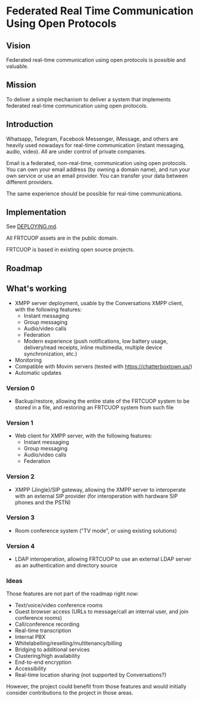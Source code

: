 # Federated Real Time Communication Using Open Protocols

## Vision

Federated real-time communication using open protocols is possible and valuable.

## Mission

To deliver a simple mechanism to deliver a system that implements federated real-time communication using open protocols.

## Introduction

Whatsapp, Telegram, Facebook Messenger, iMessage, and others are heavily used nowadays for real-time communication (instant messaging, audio, video). All are under control of private companies.

Email is a federated, non-real-time, communication using open protocols. You can own your email address (by owning a domain name), and run your own service or use an email provider. You can transfer your data between different providers.

The same experience should be possible for real-time communications.

## Implementation

See [DEPLOYING.md](DEPLOYING.md).

All FRTCUOP assets are in the public domain.

FRTCUOP is based in existing open source projects.

## Roadmap

## What's working

* XMPP server deployment, usable by the Conversations XMPP client, with the following features:
  * Instant messaging
  * Group messaging
  * Audio/video calls
  * Federation
  * Modern experience (push notifications, low battery usage, delivery/read receipts, inline multimedia, multiple device synchronization, etc.)
* Monitoring
* Compatible with Movim servers (tested with https://chatterboxtown.us/)
* Automatic updates

### Version 0

* Backup/restore, allowing the entire state of the FRTCUOP system to be stored in a file, and restoring an FRTCUOP system from such file

### Version 1

* Web client for XMPP server, with the following features:
  * Instant messaging
  * Group messaging
  * Audio/video calls
  * Federation

### Version 2

* XMPP (Jingle)/SIP gateway, allowing the XMPP server to interoperate with an external SIP provider (for interoperation with hardware SIP phones and the PSTN)

### Version 3

* Room conference system ("TV mode", or using existing solutions)

### Version 4

* LDAP interoperation, allowing FRTCUOP to use an external LDAP server as an authentication and directory source

### Ideas

Those features are not part of the roadmap right now:

* Text/voice/video conference rooms
* Guest browser access (URLs to message/call an internal user, and join conference rooms)
* Call/conference recording
* Real-time transcription
* Internal PBX
* Whitelabelling/reselling/multitenancy/billing
* Bridging to additional services
* Clustering/high availability
* End-to-end encryption
* Accessibility
* Real-time location sharing (not supported by Conversations?)

However, the project could benefit from those features and would initially consider contributions to the project in those areas.
